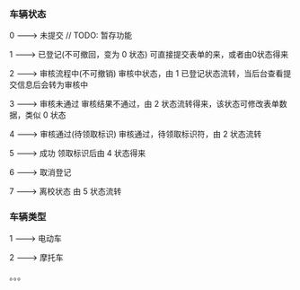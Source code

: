 ### 车辆状态

0 ---> 未提交 // TODO: 暂存功能

1 ---> 已登记(不可撤回，变为 0 状态) 可直接提交表单的来，或者由0状态得来

2 ---> 审核流程中(不可撤销) 审核中状态，由 1 已登记状态流转，当后台查看提交信息后会转为审核中

3 ---> 审核未通过  审核结果不通过，由 2 状态流转得来，该状态可修改表单数据，类似 0 状态

4 ---> 审核通过(待领取标识) 审核通过，待领取标识符，由 2 状态流转

5 ---> 成功 领取标识后由 4 状态得来

6 ---> 取消登记

7 ---> 离校状态 由 5 状态流转

### 车辆类型

1 ---> 电动车

2 ---> 摩托车

。。。